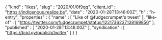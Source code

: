 {
  "kind" : "likes",
  "slug" : "2020/01/0f9qq",
  "client_id" : "https://indigenous.realize.be",
  "date" : "2020-01-28T13:48:00Z",
  "h" : "h-entry",
  "properties" : {
    "name" : [ "Like of @fudgecrumpet's tweet" ],
    "like-of" : [ "https://twitter.com/fudgecrumpet/status/1221736237138169856" ],
    "published" : [ "2020-01-28T13:48:00Z" ],
    "syndication" : [ "https://brid.gy/publish/twitter" ]
  }
}
